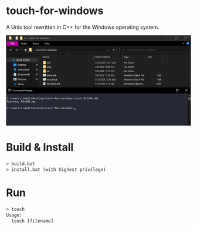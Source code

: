 # touch-for-windows
A Unix tool rewritten in C++ for the Windows operating system.

![](https://github.com/0xmessier/touch-for-windows/blob/main/img/Screenshot_1.png?raw=true)

# Build & Install
```
> build.bat
> install.bat (with highest privilege)
```

# Run
```
> touch
Usage:
  touch [filename]
```
